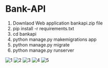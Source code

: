 # Bank-API
1) Downlaod Web application bankapi.zip file
2) pip install -r requirements.txt
3) cd bankapi
4) python manage.py makemigrations app
5) python manage.py migrate
6) python manage.py runserver

![1](https://user-images.githubusercontent.com/14355490/53157079-c8da2300-35e6-11e9-98ef-0b70add6c431.png)
![2](https://user-images.githubusercontent.com/14355490/53157080-c972b980-35e6-11e9-9f42-db1bb99662f9.png)
![3](https://user-images.githubusercontent.com/14355490/53157081-c972b980-35e6-11e9-8856-56d30ebdef17.png)
![4](https://user-images.githubusercontent.com/14355490/53157082-c972b980-35e6-11e9-9e9d-cb54f4303da7.png)
![5](https://user-images.githubusercontent.com/14355490/53157083-c972b980-35e6-11e9-827a-ca6826f74ad6.png)
